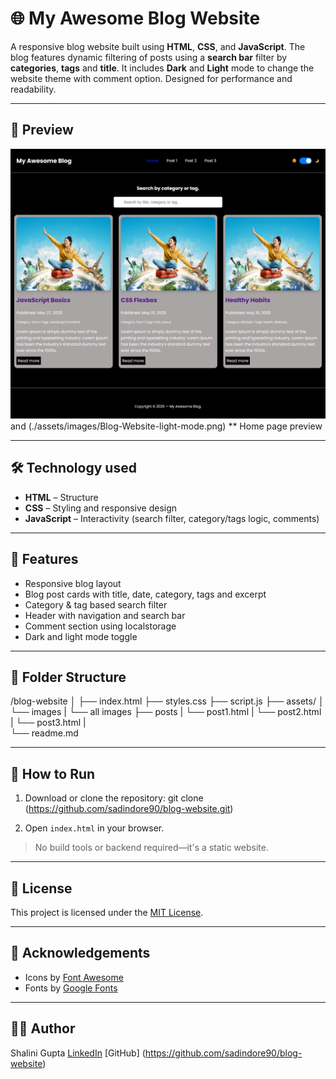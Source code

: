 # 🌐 My Awesome Blog Website

A responsive blog website built using **HTML**, **CSS**, and **JavaScript**.  The blog features dynamic filtering of posts using a **search bar** filter by **categories**, **tags** and **title**. It includes **Dark** and **Light** mode to change the website theme with comment option. Designed for performance and readability.

---

## 📸 Preview

![Blog Preview](./assets/images/Blog-Website-dark-mode.png) and (./assets/images/Blog-Website-light-mode.png)
** Home page preview

---

## 🛠️ Technology used

- **HTML** – Structure
- **CSS** – Styling and responsive design
- **JavaScript** – Interactivity (search filter, category/tags logic, comments)

---

## 🚀 Features

- Responsive blog layout
- Blog post cards with title, date, category, tags and excerpt
- Category & tag based search filter
- Header with navigation and search bar
- Comment section using localstorage
- Dark and light mode toggle

---

## 📁 Folder Structure
/blog-website
│
├── index.html 
├── styles.css
├── script.js
├── assets/
│ └── images
|   └── all images
├── posts
| └── post1.html
| └── post2.html
| └── post3.html
|     
└── readme.md

---

## 📌 How to Run

1. Download or clone the repository:
git clone (https://github.com/sadindore90/blog-website.git)

2. Open `index.html` in your browser.

> No build tools or backend required—it's a static website.

---

## 📄 License

This project is licensed under the [MIT License](LICENSE).

---

## 🙌 Acknowledgements

- Icons by [Font Awesome](https://fontawesome.com/)
- Fonts by [Google Fonts](https://fonts.google.com/)

---

## 🙋‍♀️ Author
Shalini Gupta
[LinkedIn](https://www.linkedin.com/in/shalini-gupta-8614877b/) 
[GitHub] (https://github.com/sadindore90/blog-website)


